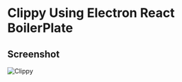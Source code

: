 # Clippy Using Electron React BoilerPlate


## Screenshot

![Clippy](https://i.imgur.com/v9daZYv.jpg)


